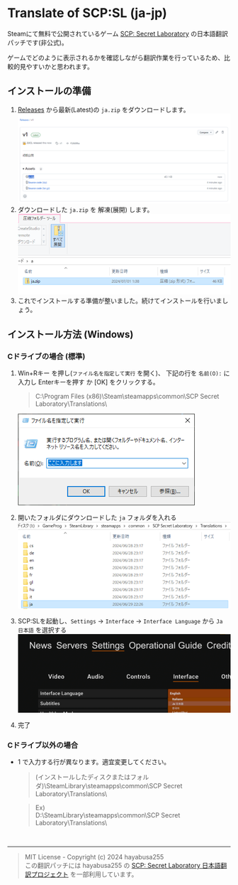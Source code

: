 # Translate of SCP:SL (ja-jp)
Steamにて無料で公開されているゲーム [SCP: Secret Laboratory](https://store.steampowered.com/app/700330/SCP_Secret_Laboratory/) の日本語翻訳パッチです(非公式)。

ゲームでどのように表示されるかを確認しながら翻訳作業を行っているため、比較的見やすいかと思われます。

## インストールの準備
1. [Releases](https://github.com/2UCL/translateSCPSL/releases) から最新(Latest)の `ja.zip` をダウンロードします。
   ![GitHubのReleasesページ](/img/gReleases.png)
0. ダウンロードした `ja.zip` を 解凍(展開) します。
   ![zipファイルの解凍](/img/extend.png)
0. これでインストールする準備が整いました。続けてインストールを行いましょう。

## インストール方法 (Windows)
### Cドライブの場合 (標準)
1. Win+Rキー を押し(`ファイル名を指定して実行` を開く)、
   下記の行を `名前(O):` に入力し Enterキーを押す か [OK] をクリックする。
   > C:\Program Files (x86)\Steam\steamapps\common\SCP Secret Laboratory\Translations\
   
   ![ファイル名を指定して実行ウィンドウ](/img/winR.png)
0. 開いたフォルダにダウンロードした `ja` フォルダを入れる
   ![エクスプローラ](/img/install.png)
0. SCP:SLを起動し、`Settings` → `Interface` → `Interface Language` から `Ja 日本語` を選択する
   ![ゲーム画面](/img/scpsl.png)
0. 完了 

### Cドライブ以外の場合
- 1 で入力する行が異なります。適宜変更してください。
  > (インストールしたディスクまたはフォルダ)\SteamLibrary\steamapps\common\SCP Secret Laboratory\Translations\\
  
  > Ex)<br>
  > D:\SteamLibrary\steamapps\common\SCP Secret Laboratory\Translations\

<br>

***
> MIT License - Copyright (c) 2024 hayabusa255 <br>
> この翻訳パッチには hayabusa255 の [SCP: Secret Laboratory 日本語翻訳プロジェクト](https://github.com/hayabusa255/SCPSLTranslationJP) を一部利用しています。